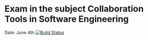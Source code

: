 # Exam in the subject Collaboration Tools in Software Engineering
Date: June 4th
[![Build Status](https://travis-ci.com/Andreskk/cse-exam.svg?branch=master)](https://travis-ci.com/Andreskk/cse-exam)